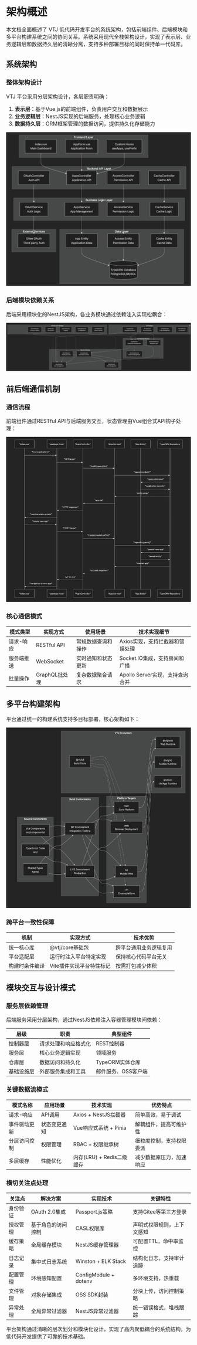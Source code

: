 # 架构概述

本文档全面概述了 VTJ 低代码开发平台的系统架构，包括前端组件、后端模块和多平台构建系统之间的协同关系。系统采用现代全栈架构设计，实现了表示层、业务逻辑层和数据持久层的清晰分离，支持多种部署目标的同时保持单一代码库。

## 系统架构

### 整体架构设计

VTJ 平台采用分层架构设计，各层职责明确：

1. **表示层**：基于Vue.js的前端组件，负责用户交互和数据展示
2. **业务逻辑层**：NestJS实现的后端服务，处理核心业务逻辑
3. **数据持久层**：ORM框架管理的数据访问，提供持久化存储能力

![](./image/2/1.png)

### 后端模块依赖关系

后端采用模块化的NestJS架构，各业务模块通过依赖注入实现松耦合：

![](./image/2/2.png)

## 前后端通信机制

### 通信流程

前端组件通过RESTful API与后端服务交互，状态管理由Vue组合式API钩子处理：

![](./image/2/3.png)

### 核心通信模式

| 模式类型   | 实现方式      | 使用场景           | 技术实现细节                    |
| ---------- | ------------- | ------------------ | ------------------------------- |
| 请求-响应  | RESTful API   | 常规数据查询和操作 | Axios实现，支持拦截器和错误处理 |
| 服务端推送 | WebSocket     | 实时通知和状态更新 | Socket.IO集成，支持房间和广播   |
| 批量操作   | GraphQL批处理 | 复杂数据聚合请求   | Apollo Server实现，支持查询合并 |

## 多平台构建架构

平台通过统一的构建系统支持多目标部署，核心架构如下：

![](./image/2/4.png)

### 跨平台一致性保障

| 机制           | 实现方式                 | 技术优势               |
| -------------- | ------------------------ | ---------------------- |
| 统一核心库     | @vtj/core基础包          | 跨平台通用业务逻辑复用 |
| 平台适配层     | 运行时注入平台特定实现   | 保持核心代码平台无关   |
| 构建时条件编译 | Vite插件实现平台特性标记 | 按需打包减少体积       |

## 模块交互与设计模式

### 服务层依赖管理

后端服务采用分层架构，通过NestJS依赖注入容器管理模块间依赖：

| 层级       | 职责                 | 典型组件            |
| ---------- | -------------------- | ------------------- |
| 控制器层   | 请求处理和响应格式化 | REST控制器          |
| 服务层     | 核心业务逻辑实现     | 领域服务            |
| 仓库层     | 数据访问和持久化     | TypeORM实体仓库     |
| 基础设施层 | 外部服务集成和工具   | 邮件服务、OSS客户端 |

### 关键数据流模式

| 模式名称     | 应用场景     | 技术实现                  | 优势特点                 |
| ------------ | ------------ | ------------------------- | ------------------------ |
| 请求-响应    | API调用      | Axios + NestJS拦截器      | 简单高效，易于调试       |
| 事件驱动更新 | 状态变更通知 | Vue响应式系统 + Pinia     | 解耦组件，提高可维护性   |
| 分层访问控制 | 权限管理     | RBAC + 权限继承树         | 细粒度控制，支持权限委派 |
| 多层缓存     | 性能优化     | 内存(LRU) + Redis二级缓存 | 减少数据库压力，加速响应 |

### 横切关注点处理

| 关注点   | 解决方案           | 实现技术              | 关键特性                   |
| -------- | ------------------ | --------------------- | -------------------------- |
| 身份验证 | OAuth 2.0集成      | Passport.js策略       | 支持Gitee等第三方登录      |
| 授权管理 | 基于角色的访问控制 | CASL权限库            | 声明式权限规则，上下文感知 |
| 缓存策略 | 全局缓存模块       | NestJS缓存管理器      | 可配置TTL，命中率监控      |
| 日志记录 | 集中式日志系统     | Winston + ELK Stack   | 结构化日志，支持审计追踪   |
| 配置管理 | 环境感知配置       | ConfigModule + dotenv | 多环境支持，热重载         |
| 文件管理 | 对象存储集成       | OSS SDK封装           | 分块上传，访问控制策略     |
| 异常处理 | 全局异常过滤器     | NestJS异常过滤器      | 统一错误格式，堆栈跟踪     |

平台架构通过清晰的层次划分和模块化设计，实现了高内聚低耦合的系统结构，为低代码开发提供了可靠的技术基础。
